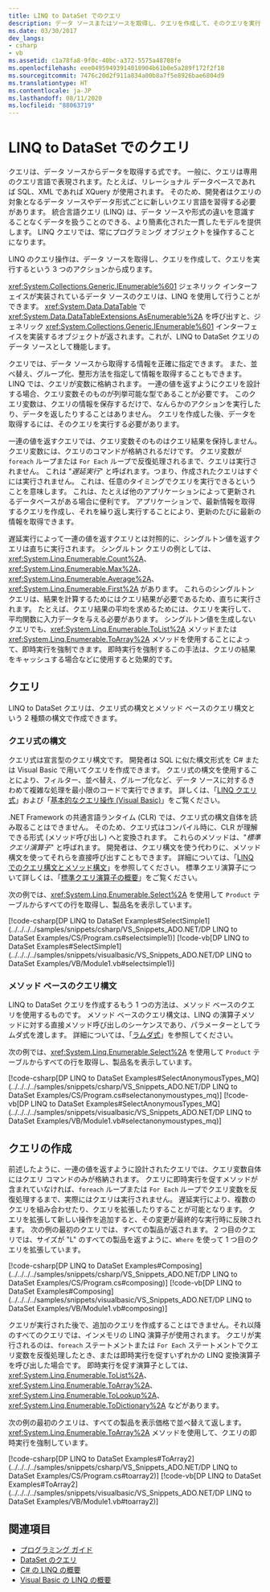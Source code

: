 ```yaml
---
title: LINQ to DataSet でのクエリ
description: データ ソースまたはソースを取得し、クエリを作成して、そのクエリを実行することにより、LINQ to DataSet でクエリを作成する方法について説明します。
ms.date: 03/30/2017
dev_langs:
- csharp
- vb
ms.assetid: c1a78fa8-9f0c-40bc-a372-5575a48708fe
ms.openlocfilehash: eee04959493914018904b61b0e5a289f172f2f18
ms.sourcegitcommit: 7476c20d2f911a834a00b8a7f5e8926bae6804d9
ms.translationtype: HT
ms.contentlocale: ja-JP
ms.lasthandoff: 08/11/2020
ms.locfileid: "88063719"
---
```

# <a name="queries-in-linq-to-dataset"></a>LINQ to DataSet でのクエリ
クエリは、データ ソースからデータを取得する式です。 一般に、クエリは専用のクエリ言語で表現されます。たとえば、リレーショナル データベースであれば SQL、XML であれば XQuery が使用されます。 そのため、開発者はクエリの対象となるデータ ソースやデータ形式ごとに新しいクエリ言語を習得する必要があります。 統合言語クエリ (LINQ) は、データ ソースや形式の違いを意識することなくデータを扱うことのできる、より簡素化された一貫したモデルを提供します。 LINQ クエリでは、常にプログラミング オブジェクトを操作することになります。  
  
 LINQ のクエリ操作は、データ ソースを取得し、クエリを作成して、クエリを実行するという 3 つのアクションから成ります。  
  
 <xref:System.Collections.Generic.IEnumerable%601> ジェネリック インターフェイスが実装されているデータ ソースのクエリは、LINQ を使用して行うことができます。 <xref:System.Data.DataTable> で <xref:System.Data.DataTableExtensions.AsEnumerable%2A> を呼び出すと、ジェネリック <xref:System.Collections.Generic.IEnumerable%601> インターフェイスを実装するオブジェクトが返されます。これが、LINQ to DataSet クエリのデータ ソースとして機能します。  
  
 クエリでは、データ ソースから取得する情報を正確に指定できます。 また、並べ替え、グループ化、整形方法を指定して情報を取得することもできます。 LINQ では、クエリが変数に格納されます。 一連の値を返すようにクエリを設計する場合、クエリ変数そのものが列挙可能な型であることが必要です。 このクエリ変数は、クエリの情報を保存するだけで、なんらかのアクションを実行したり、データを返したりすることはありません。 クエリを作成した後、データを取得するには、そのクエリを実行する必要があります。  
  
 一連の値を返すクエリでは、クエリ変数そのものはクエリ結果を保持しません。クエリ変数には、クエリのコマンドが格納されるだけです。 クエリ変数が `foreach` ループまたは `For Each` ループで反復処理されるまで、クエリは実行されません。 これは "*遅延実行*" と呼ばれます。つまり、作成されたクエリはすぐには実行されません。 これは、任意のタイミングでクエリを実行できるということを意味します。 これは、たとえば他のアプリケーションによって更新されるデータベースがある場合に便利です。 アプリケーションで、最新情報を取得するクエリを作成し、それを繰り返し実行することにより、更新のたびに最新の情報を取得できます。  
  
 遅延実行によって一連の値を返すクエリとは対照的に、シングルトン値を返すクエリは直ちに実行されます。 シングルトン クエリの例としては、<xref:System.Linq.Enumerable.Count%2A>、<xref:System.Linq.Enumerable.Max%2A>、<xref:System.Linq.Enumerable.Average%2A>、<xref:System.Linq.Enumerable.First%2A> があります。 これらのシングルトン クエリは、結果を計算するためにはクエリ結果が必要であるため、直ちに実行されます。 たとえば、クエリ結果の平均を求めるためには、クエリを実行して、平均関数に入力データを与える必要があります。 シングルトン値を生成しないクエリでも、<xref:System.Linq.Enumerable.ToList%2A> メソッドまたは <xref:System.Linq.Enumerable.ToArray%2A> メソッドを使用することによって、即時実行を強制できます。 即時実行を強制するこの手法は、クエリの結果をキャッシュする場合などに使用すると効果的です。
  
## <a name="queries"></a>クエリ  
 LINQ to DataSet クエリは、クエリ式の構文とメソッド ベースのクエリ構文という 2 種類の構文で作成できます。  
  
### <a name="query-expression-syntax"></a>クエリ式の構文  
 クエリ式は宣言型のクエリ構文です。 開発者は SQL に似た構文形式を C# または Visual Basic で用いてクエリを作成できます。 クエリ式の構文を使用することにより、フィルター、並べ替え、グループ化など、データ ソースに対するきわめて複雑な処理を最小限のコードで実行できます。 詳しくは、「[LINQ クエリ式](../../../csharp/linq/index.md#query-expression-overview)」および「[基本的なクエリ操作 (Visual Basic)](../../../visual-basic/programming-guide/concepts/linq/basic-query-operations.md)」をご覧ください。
  
 .NET Framework の共通言語ランタイム (CLR) では、クエリ式の構文自体を読み取ることはできません。 そのため、クエリ式はコンパイル時に、CLR が理解できる形式 (メソッド呼び出し) へと変換されます。 これらのメソッドは、"*標準クエリ演算子*" と呼ばれます。 開発者は、クエリ構文を使う代わりに、メソッド構文を使ってそれらを直接呼び出すこともできます。 詳細については、「[LINQ でのクエリ構文とメソッド構文](../../../csharp/programming-guide/concepts/linq/query-syntax-and-method-syntax-in-linq.md)」を参照してください。 標準クエリ演算子について詳しくは、「[標準クエリ演算子の概要](../../../csharp/programming-guide/concepts/linq/standard-query-operators-overview.md)」をご覧ください。  
  
 次の例では、<xref:System.Linq.Enumerable.Select%2A> を使用して `Product` テーブルからすべての行を取得し、製品名を表示しています。  
  
 [!code-csharp[DP LINQ to DataSet Examples#SelectSimple1](../../../../samples/snippets/csharp/VS_Snippets_ADO.NET/DP LINQ to DataSet Examples/CS/Program.cs#selectsimple1)]
 [!code-vb[DP LINQ to DataSet Examples#SelectSimple1](../../../../samples/snippets/visualbasic/VS_Snippets_ADO.NET/DP LINQ to DataSet Examples/VB/Module1.vb#selectsimple1)]  
  
### <a name="method-based-query-syntax"></a>メソッド ベースのクエリ構文  
 LINQ to DataSet クエリを作成するもう 1 つの方法は、メソッド ベースのクエリを使用するものです。 メソッド ベースのクエリ構文は、LINQ の演算子メソッドに対する直接メソッド呼び出しのシーケンスであり、パラメーターとしてラムダ式を渡します。 詳細については、「[ラムダ式](../../../csharp/language-reference/operators/lambda-expressions.md)」を参照してください。  
  
 次の例では、<xref:System.Linq.Enumerable.Select%2A> を使用して `Product` テーブルからすべての行を取得し、製品名を表示しています。  
  
 [!code-csharp[DP LINQ to DataSet Examples#SelectAnonymousTypes_MQ](../../../../samples/snippets/csharp/VS_Snippets_ADO.NET/DP LINQ to DataSet Examples/CS/Program.cs#selectanonymoustypes_mq)]
 [!code-vb[DP LINQ to DataSet Examples#SelectAnonymousTypes_MQ](../../../../samples/snippets/visualbasic/VS_Snippets_ADO.NET/DP LINQ to DataSet Examples/VB/Module1.vb#selectanonymoustypes_mq)]  
  
## <a name="composing-queries"></a>クエリの作成  
 前述したように、一連の値を返すように設計されたクエリでは、クエリ変数自体にはクエリ コマンドのみが格納されます。 クエリに即時実行を促すメソッドが含まれていなければ、`foreach` ループまたは `For Each` ループでクエリ変数を反復処理するまで、実際にはクエリは実行されません。 遅延実行により、複数のクエリを組み合わせたり、クエリを拡張したりすることが可能となります。 クエリを拡張して新しい操作を追加すると、その変更が最終的な実行時に反映されます。 次の例の最初のクエリでは、すべての製品が返されます。 2 つ目のクエリでは、サイズが "L" のすべての製品を返すように、`Where` を使って 1 つ目のクエリを拡張しています。  
  
 [!code-csharp[DP LINQ to DataSet Examples#Composing](../../../../samples/snippets/csharp/VS_Snippets_ADO.NET/DP LINQ to DataSet Examples/CS/Program.cs#composing)]
 [!code-vb[DP LINQ to DataSet Examples#Composing](../../../../samples/snippets/visualbasic/VS_Snippets_ADO.NET/DP LINQ to DataSet Examples/VB/Module1.vb#composing)]  
  
 クエリが実行された後で、追加のクエリを作成することはできません。それ以降のすべてのクエリでは、インメモリの LINQ 演算子が使用されます。 クエリが実行されるのは、`foreach` ステートメントまたは `For Each` ステートメントでクエリ変数を反復処理したとき、または即時実行を促すいずれかの LINQ 変換演算子を呼び出した場合です。 即時実行を促す演算子としては、<xref:System.Linq.Enumerable.ToList%2A>、<xref:System.Linq.Enumerable.ToArray%2A>、<xref:System.Linq.Enumerable.ToLookup%2A>、<xref:System.Linq.Enumerable.ToDictionary%2A> などがあります。  
  
 次の例の最初のクエリは、すべての製品を表示価格で並べ替えて返します。 <xref:System.Linq.Enumerable.ToArray%2A> メソッドを使用して、クエリの即時実行を強制しています。  
  
 [!code-csharp[DP LINQ to DataSet Examples#ToArray2](../../../../samples/snippets/csharp/VS_Snippets_ADO.NET/DP LINQ to DataSet Examples/CS/Program.cs#toarray2)]
 [!code-vb[DP LINQ to DataSet Examples#ToArray2](../../../../samples/snippets/visualbasic/VS_Snippets_ADO.NET/DP LINQ to DataSet Examples/VB/Module1.vb#toarray2)]  
  
## <a name="see-also"></a>関連項目

- [プログラミング ガイド](programming-guide-linq-to-dataset.md)
- [DataSet のクエリ](querying-datasets-linq-to-dataset.md)
- [C# の LINQ の概要](../../../csharp/programming-guide/concepts/linq/index.md)
- [Visual Basic の LINQ の概要](../../../visual-basic/programming-guide/concepts/linq/getting-started-with-linq.md)
